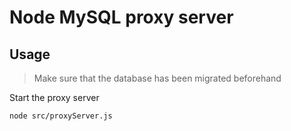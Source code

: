 # Node MySQL proxy server

## Usage

> Make sure that the database has been migrated beforehand

Start the proxy server
```bash
node src/proxyServer.js
```
